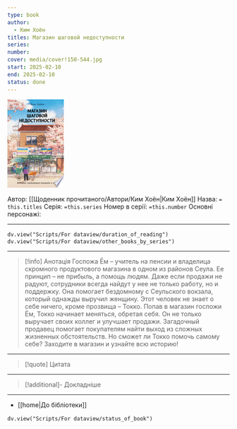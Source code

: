 ```yaml
---
type: book
author:
  - Ким Хоён
titles: Магазин шаговой недоступности
series:
number:
cover: media/cover!150-544.jpg
start: 2025-02-10
end: 2025-02-10
status: done
---
```

![cover|150](media/cover!150-544.jpg)

Автор: [[Щоденник прочитаного/Автори/Ким Хоён|Ким Хоён]]
Назва: `= this.titles`
Серія:  `=this.series`
Номер в серії: `=this.number`
Основні персонажі:

---
```dataviewjs
dv.view("Scripts/For dataview/duration_of_reading")
dv.view("Scripts/For dataview/other_books_by_series")
```

---
>[!info] Анотація
>Госпожа Ём – учитель на пенсии и владелица скромного продуктового магазина в одном из районов Сеула. Ее принцип – не прибыль, а помощь людям. Даже если продажи не радуют, сотрудники всегда найдут у нее не только работу, но и поддержку. Она помогает бездомному с Сеульского вокзала, который однажды выручил женщину. Этот человек не знает о себе ничего, кроме прозвища – Токко. Попав в магазин госпожи Ём, Токко начинает меняться, обретая себя. Он не только выручает своих коллег и улучшает продажи. Загадочный продавец помогает покупателям найти выход из сложных жизненных обстоятельств. Но сможет ли Токко помочь самому себе? Заходите в магазин и узнайте всю историю!
___

>[!quote] Цитата

---
>[!additional]- Докладніше

---

- [[home|До бібліотеки]]

```dataviewjs
dv.view("Scripts/For dataview/status_of_book")
```